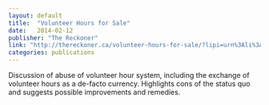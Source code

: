 ```yaml
---
layout: default
title:  "Volunteer Hours for Sale"
date:   2014-02-12
publisher: "The Reckoner"
link: "http://thereckoner.ca/volunteer-hours-for-sale/?lipi=urn%3Ali%3Apage%3Ad_flagship3_profile_view_base%3B9U5XZvFLSIiPje%2FykIgcrw%3D%3D"
categories: publications
---
```

Discussion of abuse of volunteer hour system, including the exchange of volunteer hours as a de-facto currency. Highlights cons of the status quo and suggests possible improvements and remedies.
